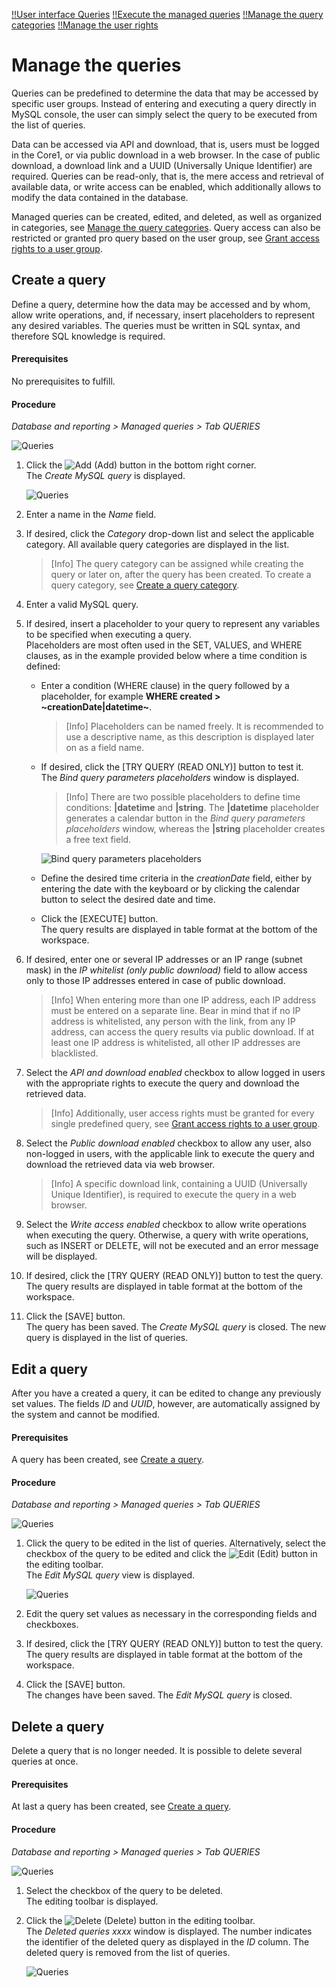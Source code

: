 [!!User interface Queries](../UserInterface/01a_Queries.md)
[!!Execute the managed queries](../Operation/01_ExecuteManagedQueries.md)
[!!Manage the query categories](./02_ManageQueryCategories.md)
[!!Manage the user rights](./05_ManageUserRights.md)

# Manage the queries

Queries can be predefined to determine the data that may be accessed by specific user groups. Instead of entering and executing a query directly in MySQL console, the user can simply select the query to be executed from the list of queries. 

Data can be accessed via API and download, that is, users must be logged in the Core1, or via public download in a web browser. In the case of public download, a download link and a UUID (Universally Unique Identifier) are required. Queries can be read-only, that is, the mere access and retrieval of available data, or write access can be enabled, which additionally allows to modify the data contained in the database. 

Managed queries can be created, edited, and deleted, as well as organized in categories, see [Manage the query categories](./02_ManageQueryCategories.md). Query access can also be restricted or granted pro query based on the user group, see 
[Grant access rights to a user group](./05_ManageUserRights.md#grant-access-rights-to-a-user-group).

## Create a query

Define a query, determine how the data may be accessed and by whom, allow write operations, and, if necessary, insert placeholders to represent any desired variables. The queries must be written in SQL syntax, and therefore SQL knowledge is required. 

#### Prerequisites 

No prerequisites to fulfill.

#### Procedure

*Database and reporting > Managed queries > Tab QUERIES*

![Queries](../../Assets/Screenshots/DatabaseAndReporting/ManagedQueries/Queries/Queries.png "[Queries]")


1. Click the ![Add](../../Assets/Icons/Plus01.png "[Add]") (Add) button in the bottom right corner.  
    The *Create MySQL query* is displayed.

    ![Queries](../../Assets/Screenshots/DatabaseAndReporting/ManagedQueries/Queries/CreateQuery.png "[Queries]")

2. Enter a name in the *Name* field.

3. If desired, click the *Category* drop-down list and select the applicable category. All available query categories are displayed in the list. 
    > [Info] The query category can be assigned while creating the query or later on, after the query has been created. To create a query category, see [Create a query category](./02_ManageQueryCategories.md#create-a-query-category).  

4. Enter a valid MySQL query.  
    
5. If desired, insert a placeholder to your query to represent any variables to be specified when executing a query.  
    Placeholders are most often used in the SET, VALUES, and WHERE clauses, as in the example provided below where a time condition is defined: 
      
    - Enter a condition (WHERE clause) in the query followed by a placeholder, for example **WHERE created > \~creationDate|datetime\~**.
        > [Info] Placeholders can be named freely. It is recommended to use a descriptive name, as this description is displayed later on as a field name.
        
    - If desired, click the [TRY QUERY (READ ONLY)] button to test it.   
        The *Bind query parameters placeholders* window is displayed.
        > [Info] There are two possible placeholders to define time conditions: **|datetime** and **|string**. The **|datetime** placeholder generates a calendar button in the *Bind query parameters placeholders* window, whereas the **|string** placeholder creates a free text field.

        ![Bind query parameters placeholders](../../Assets/Screenshots/DatabaseAndReporting/ManagedQueries/Queries/BindQueryParamsPlaceholders.png "[Bind query parameters placeholders]")

    - Define the desired time criteria in the *creationDate* field, either by entering the date with the keyboard or by clicking the calendar button to select the desired date and time. 

    - Click the [EXECUTE] button.   
        The query results are displayed in table format at the bottom of the workspace. 

[comment]: <> (ETL use enabled muss noch ausgeblendet werden, laut JS)

6. If desired, enter one or several IP addresses or an IP range (subnet mask) in the *IP whitelist (only public download)* field to allow access only to those IP addresses entered in case of public download.  
    > [Info] When entering more than one IP address, each IP address must be entered on a separate line. Bear in mind that if no IP address is whitelisted, any person with the link, from any IP address, can access the query results via public download. If at least one IP address is whitelisted, all other IP addresses are blacklisted. 

7. Select the *API and download enabled* checkbox to allow logged in users with the appropriate rights to execute the query and download the retrieved data.
    > [Info] Additionally, user access rights must be granted for every single predefined query, see [Grant access rights to a user group](./05_ManageUserRights.md#grant-access-rights-to-a-user-group).

8. Select the *Public download enabled* checkbox to allow any user, also non-logged in users, with the applicable link to execute the query and download the retrieved data via web browser. 
    > [Info] A specific download link, containing a UUID (Universally Unique Identifier), is required to execute the query in a web browser.

9. Select the *Write access enabled* checkbox to allow write operations when executing the query. Otherwise, a query with write operations, such as INSERT or DELETE, will not be executed and an error message will be displayed.

10. If desired, click the [TRY QUERY (READ ONLY)] button to test the query.  
    The query results are displayed in table format at the bottom of the workspace.

11. Click the [SAVE] button.  
   The query has been saved. The *Create MySQL query* is closed. The new query is displayed in the list of queries.


## Edit a query

After you have a created a query, it can be edited to change any previously set values. The fields *ID* and *UUID*, however, are automatically assigned by the system and cannot be modified.

#### Prerequisites 

A query has been created, see [Create a query](#create-a-query).

#### Procedure

*Database and reporting > Managed queries > Tab QUERIES*

![Queries](../../Assets/Screenshots/DatabaseAndReporting/ManagedQueries/Queries/Queries.png "[Queries]")


1. Click the query to be edited in the list of queries. Alternatively, select the checkbox of the query to be edited and click the ![Edit](../../Assets/Icons/Edit01.png) (Edit) button in the editing toolbar.  
    The *Edit MySQL query* view is displayed.

    ![Queries](../../Assets/Screenshots/DatabaseAndReporting/ManagedQueries/Queries/EditQuery.png "[Queries]")

2. Edit the query set values as necessary in the corresponding fields and checkboxes.
    
3. If desired, click the [TRY QUERY (READ ONLY)] button to test the query.  
  The query results are displayed in table format at the bottom of the workspace.

4. Click the [SAVE] button.  
  The changes have been saved. The *Edit MySQL query* is closed. 


## Delete a query

Delete a query that is no longer needed. It is possible to delete several queries at once.  

#### Prerequisites 

At last a query has been created, see [Create a query](#create-a-query).

#### Procedure

*Database and reporting > Managed queries > Tab QUERIES*

![Queries](../../Assets/Screenshots/DatabaseAndReporting/ManagedQueries/Queries/Queries.png "[Queries]")


1. Select the checkbox of the query to be deleted.   
    The editing toolbar is displayed.

2. Click the ![Delete](../../Assets/Icons/Trash03.png) (Delete) button in the editing toolbar.  
    The *Deleted queries xxxx* window is displayed. The number indicates the identifier of the deleted query as displayed in the *ID* column. The deleted query is removed from the list of queries. 

    ![Queries](../../Assets/Screenshots/DatabaseAndReporting/ManagedQueries/Queries/DeletedQueries.png "[Queries]")


